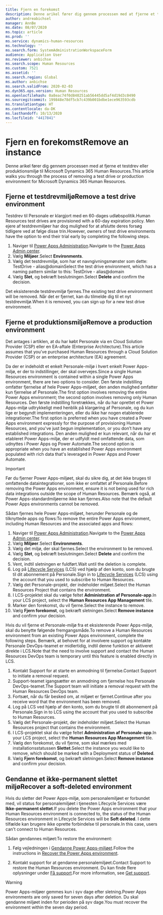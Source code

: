 ```yaml
---
title: Fjern en forekomst
description: Denne arikel fører dig gennem processen med at fjerne et testdrev eller produktionsmiljø til Microsoft Dynamics 365 Human Resources.
author: andreabichsel
manager: AnnBe
ms.date: 08/07/2020
ms.topic: article
ms.prod: ''
ms.service: dynamics-human-resources
ms.technology: ''
ms.search.form: SystemAdministrationWorkspaceForm
audience: Application User
ms.reviewer: anbichse
ms.search.scope: Human Resources
ms.custom: 7521
ms.assetid: ''
ms.search.region: Global
ms.author: anbichse
ms.search.validFrom: 2020-02-03
ms.dyn365.ops.version: Human Resources
ms.openlocfilehash: 0a8eac74f0d840251ab56445dd5af4d19d3c0490
ms.sourcegitcommit: 199848e78df5cb7c439b001bdbe1ece963593cdb
ms.translationtype: HT
ms.contentlocale: da-DK
ms.lasthandoff: 10/13/2020
ms.locfileid: "4417841"
---
```

# <a name="remove-an-instance"></a><span data-ttu-id="c6060-103">Fjern en forekomst</span><span class="sxs-lookup"><span data-stu-id="c6060-103">Remove an instance</span></span>

<span data-ttu-id="c6060-104">Denne arikel fører dig gennem processen med at fjerne et testdrev eller produktionsmiljø til Microsoft Dynamics 365 Human Resources.</span><span class="sxs-lookup"><span data-stu-id="c6060-104">This article walks you through the process of removing a test drive or production environment for Microsoft Dynamics 365 Human Resources.</span></span>

## <a name="remove-a-test-drive-environment"></a><span data-ttu-id="c6060-105">Fjerne et testdrevmiljø</span><span class="sxs-lookup"><span data-stu-id="c6060-105">Remove a test drive environment</span></span>

<span data-ttu-id="c6060-106">Testdrev til Personale er klargjort med en 60-dages udløbspolitik.</span><span class="sxs-lookup"><span data-stu-id="c6060-106">Human Resources test drives are provisioned with a 60-day expiration policy.</span></span> <span data-ttu-id="c6060-107">Men ejere af testdrevmiljøer har dog mulighed for at afslutte deres forsøg tidligere ved at følge disse trin.</span><span class="sxs-lookup"><span data-stu-id="c6060-107">However, owners of test drive environments have the option to end their trial early by completing the following steps.</span></span> 

1. <span data-ttu-id="c6060-108">Naviger til [Power Apps Administration](https://admin.businessplatform.microsoft.com/).</span><span class="sxs-lookup"><span data-stu-id="c6060-108">Navigate to the [Power Apps Admin center](https://admin.businessplatform.microsoft.com/).</span></span>
2. <span data-ttu-id="c6060-109">Vælg **Miljøer**.</span><span class="sxs-lookup"><span data-stu-id="c6060-109">Select **Environments**.</span></span>
3. <span data-ttu-id="c6060-110">Vælg det testdrevmiljø, som har et navngivningsmønster som dette: TestDrive - alias@domain</span><span class="sxs-lookup"><span data-stu-id="c6060-110">Select the test drive environment, which has a naming pattern similar to this: TestDrive - alias@domain</span></span>
4. <span data-ttu-id="c6060-111">Vælg **Slet**, og bekræft beslutningen.</span><span class="sxs-lookup"><span data-stu-id="c6060-111">Select **Delete** and confirm the decision.</span></span> 

<span data-ttu-id="c6060-112">Det eksisterende testdrevmiljø fjernes.</span><span class="sxs-lookup"><span data-stu-id="c6060-112">The existing test drive environment will be removed.</span></span> <span data-ttu-id="c6060-113">Når det er fjernet, kan du tilmelde dig til et nyt testdrevmiljø.</span><span class="sxs-lookup"><span data-stu-id="c6060-113">When it is removed, you can sign up for a new test drive environment.</span></span> 

## <a name="remove-a-production-environment"></a><span data-ttu-id="c6060-114">Fjerne et produktionsmiljø</span><span class="sxs-lookup"><span data-stu-id="c6060-114">Remove a production environment</span></span>

<span data-ttu-id="c6060-115">Det antages i artiklen, at du har købt Personale via en Cloud Solution Provider (CSP) eller en EA-aftale (Enterprise Architecture).</span><span class="sxs-lookup"><span data-stu-id="c6060-115">This article assumes that you've purchased Human Resources through a Cloud Solution Provider (CSP) or an enterprise architecture (EA) agreement.</span></span> 

<span data-ttu-id="c6060-116">Da der er indeholdt et enkelt Personale-miljø i hvert enkelt Power Apps-miljø, er der to indstillinger, der skal overvejes.</span><span class="sxs-lookup"><span data-stu-id="c6060-116">Since a single Human Resources environment is contained within a single Power Apps environment, there are two options to consider.</span></span> <span data-ttu-id="c6060-117">Den første indstilling omfatter fjernelse af hele Power Apps-miljøet, den anden mulighed omfatter kun fjernelse af Personale.</span><span class="sxs-lookup"><span data-stu-id="c6060-117">The first option involves removing the entire Power Apps environment; the second option involves removing only Human Resources.</span></span> <span data-ttu-id="c6060-118">Den første indstilling foretrækkes, når du har oprettet et Power Apps-miljø udtrykkeligt med henblik på klargøring af Personale, og du kun lige er begyndt implementeringen, eller du ikke har nogen etablerede integrationer.</span><span class="sxs-lookup"><span data-stu-id="c6060-118">The first option is preferred when you have created a Power Apps environment expressly for the purpose of provisioning Human Resources, and you've just begun implementation, or you don’t have any established integrations.</span></span> <span data-ttu-id="c6060-119">Den anden mulighed er kun relevant, når du har et etableret Power Apps-miljø, der er udfyldt med omfattende data, som udnyttes i Power Apps og Power Automate.</span><span class="sxs-lookup"><span data-stu-id="c6060-119">The second option is appropriate when you have an established Power Apps environment populated with rich data that's leveraged in Power Apps and Power Automate.</span></span>

> [!Important]
> <span data-ttu-id="c6060-120">Før du fjerner Power Apps-miljøet, skal du sikre dig, at det ikke bruges til omfattende dataintegrationer, som ikke er omfattet af Personale.</span><span class="sxs-lookup"><span data-stu-id="c6060-120">Before removing the Power Apps environment, ensure it is not being used for rich data integrations outside the scope of Human Resources.</span></span> <span data-ttu-id="c6060-121">Bemærk også, at Power Apps-standardmiljøerne ikke kan fjernes.</span><span class="sxs-lookup"><span data-stu-id="c6060-121">Also note that the default Power Apps environments cannot be removed.</span></span> 

<span data-ttu-id="c6060-122">Sådan fjernes hele Power Apps-miljøet, herunder Personale og de tilknyttede apps og flows:</span><span class="sxs-lookup"><span data-stu-id="c6060-122">To remove the entire Power Apps environment, including Human Resources and the associated apps and flows:</span></span>

1. <span data-ttu-id="c6060-123">Naviger til [Power Apps Administration](https://admin.businessplatform.microsoft.com/).</span><span class="sxs-lookup"><span data-stu-id="c6060-123">Navigate to the [Power Apps Admin center](https://admin.businessplatform.microsoft.com/).</span></span>
2. <span data-ttu-id="c6060-124">Vælg **Miljøer**.</span><span class="sxs-lookup"><span data-stu-id="c6060-124">Select **Environments**.</span></span>
3. <span data-ttu-id="c6060-125">Vælg det miljø, der skal fjernes.</span><span class="sxs-lookup"><span data-stu-id="c6060-125">Select the environment to be removed.</span></span>
4. <span data-ttu-id="c6060-126">Vælg **Slet**, og bekræft beslutningen.</span><span class="sxs-lookup"><span data-stu-id="c6060-126">Select **Delete** and confirm the decision.</span></span> 
5. <span data-ttu-id="c6060-127">Vent, indtil sletningen er fuldført.</span><span class="sxs-lookup"><span data-stu-id="c6060-127">Wait until the deletion is complete.</span></span>
6. <span data-ttu-id="c6060-128">Log på [Lifecycle Services](https://lcs.dynamics.com/Logon/Index) (LCS) ved hjælp af den konto, som du brugte til dit abonnement på Personale.</span><span class="sxs-lookup"><span data-stu-id="c6060-128">Sign in to [Lifecycle Services](https://lcs.dynamics.com/Logon/Index) (LCS) using the account that you used to subscribe to Human Resources.</span></span> 
7. <span data-ttu-id="c6060-129">Vælg det Personale-projekt, der indeholder miljøet.</span><span class="sxs-lookup"><span data-stu-id="c6060-129">Select the Human Resources Project that contains the environment.</span></span> 
8. <span data-ttu-id="c6060-130">I LCS-projektet skal du vælge feltet **Administration af Personale-app**.</span><span class="sxs-lookup"><span data-stu-id="c6060-130">In your LCS project, select the **Human Resources App Management** tile.</span></span> 
9. <span data-ttu-id="c6060-131">Marker den forekomst, du vil fjerne.</span><span class="sxs-lookup"><span data-stu-id="c6060-131">Select the instance to remove.</span></span> 
10. <span data-ttu-id="c6060-132">Vælg **Fjern forekomst**, og bekræft sletningen.</span><span class="sxs-lookup"><span data-stu-id="c6060-132">Select **Remove instance** and confirm your decision.</span></span>  

<span data-ttu-id="c6060-133">Hvis du vil fjerne et Personale-miljø fra et eksisterende Power Apps-miljø, skal du benytte følgende fremgangsmåde.</span><span class="sxs-lookup"><span data-stu-id="c6060-133">To remove a Human Resources environment from an existing Power Apps environment, complete the following steps.</span></span> <span data-ttu-id="c6060-134">Bemærk, at behovet for at involvere support og kontakte Personale DevOps-teamet er midlertidig, indtil denne funktion er aktiveret direkte i LCS.</span><span class="sxs-lookup"><span data-stu-id="c6060-134">Note that the need to involve support and contact the Human Resources DevOps team is temporary until this feature is enabled directly in LCS.</span></span>

1. <span data-ttu-id="c6060-135">Kontakt Support for at starte en anmodning til fjernelse.</span><span class="sxs-lookup"><span data-stu-id="c6060-135">Contact Support to initiate a removal request.</span></span>
2. <span data-ttu-id="c6060-136">Support-teamet igangsætter en anmodning om fjernelse hos Personale DevOps-teamet.</span><span class="sxs-lookup"><span data-stu-id="c6060-136">The Support team will initiate a removal request with the Human Resources DevOps team.</span></span> 
3. <span data-ttu-id="c6060-137">Fortsæt, når du får besked om, at miljøet er fjernet.</span><span class="sxs-lookup"><span data-stu-id="c6060-137">Continue after you receive word that the environment has been removed.</span></span>
4. <span data-ttu-id="c6060-138">Log på LCS ved hjælp af den konto, som du brugte til dit abonnement på Personale.</span><span class="sxs-lookup"><span data-stu-id="c6060-138">Sign in to LCS using the account that you used to subscribe to Human Resources.</span></span> 
5. <span data-ttu-id="c6060-139">Vælg det Personale-projekt, der indeholder miljøet.</span><span class="sxs-lookup"><span data-stu-id="c6060-139">Select the Human Resources project that contains the environment.</span></span> 
6. <span data-ttu-id="c6060-140">I LCS-projektet skal du vælge feltet **Administration af Personale-app**.</span><span class="sxs-lookup"><span data-stu-id="c6060-140">In your LCS project, select the **Human Resources App Management** tile.</span></span> 
7. <span data-ttu-id="c6060-141">Vælg den forekomst, du vil fjerne, som skal mærkes med installationsstatussen **Slettet**.</span><span class="sxs-lookup"><span data-stu-id="c6060-141">Select the instance you would like to remove, which should be marked with a Deployment status of **Deleted**.</span></span>
8. <span data-ttu-id="c6060-142">Vælg **Fjern forekomst**, og bekræft sletningen.</span><span class="sxs-lookup"><span data-stu-id="c6060-142">Select **Remove instance** and confirm your decision.</span></span> 

## <a name="recover-a-soft-deleted-environment"></a><span data-ttu-id="c6060-143">Gendanne et ikke-permanent slettet miljø</span><span class="sxs-lookup"><span data-stu-id="c6060-143">Recover a soft-deleted environment</span></span>

<span data-ttu-id="c6060-144">Hvis du sletter det Power Apps-miljø, som personalemiljøet er forbundet med, vil status for personalemiljøet i tjenesten Lifecycle Services være **Ikke-permanent slettet**.</span><span class="sxs-lookup"><span data-stu-id="c6060-144">If you delete the Power Apps environment that your Human Resources environment is connected to, the status of the Human Resources environment in Lifecycle Services will be **Soft deleted**.</span></span> <span data-ttu-id="c6060-145">I dette tilfælde kan brugere ikke oprette forbindelse til personale.</span><span class="sxs-lookup"><span data-stu-id="c6060-145">In this case, users can't connect to Human Resources.</span></span>

<span data-ttu-id="c6060-146">Sådan gendannes miljøet:</span><span class="sxs-lookup"><span data-stu-id="c6060-146">To restore the environment:</span></span>

1. <span data-ttu-id="c6060-147">Følg vejledningen i [Gendanne Power Apps-miljøet](/power-platform/admin/recover-environment.md).</span><span class="sxs-lookup"><span data-stu-id="c6060-147">Follow the instructions in [Recover the Power Apps environment](/power-platform/admin/recover-environment.md).</span></span>

2. <span data-ttu-id="c6060-148">Kontakt support for at gendanne personalemiljøet.</span><span class="sxs-lookup"><span data-stu-id="c6060-148">Contact Support to restore the Human Resources environment.</span></span> <span data-ttu-id="c6060-149">Du kan finde flere oplysninger under [Få support](hr-admin-troubleshooting-support.md).</span><span class="sxs-lookup"><span data-stu-id="c6060-149">For more information, see [Get support](hr-admin-troubleshooting-support.md).</span></span>

> [!Warning]
> <span data-ttu-id="c6060-150">Power Apps-miljøer gemmes kun i syv dage efter sletning.</span><span class="sxs-lookup"><span data-stu-id="c6060-150">Power Apps environments are only saved for seven days after deletion.</span></span> <span data-ttu-id="c6060-151">Du skal gendanne miljøet inden for perioden på syv dage.</span><span class="sxs-lookup"><span data-stu-id="c6060-151">You must recover the environment within the seven day period.</span></span>
